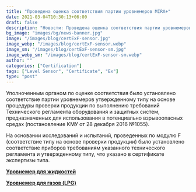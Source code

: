 ```yaml
---
title: "Проведена оценка соответствия партии уровнемеров MIRA+"
date: 2021-03-04T10:30:13+06:00
draft: false
description: "Новости: Проведена оценка соответствия партии уровнемеров MIRA+"
bg_image: "images/bg/news-banner.jpg"
image: "/images/blog/certExF-sensor.jpg"
image_webp: "/images/blog/certExF-sensor.webp"
image_sm: "/images/blog/certExF-sensor-sm.jpg"
image_webp_sm: "/images/blog/certExF-sensor-sm.webp"
author: ""
categories: ["Certification"]
tags: ["Level Sensor", "Certificate", "Ex"]
type: "post"
---
```


Уполноченным органом по оценке соответствия было установлено соответствие партии уровнемеров утвержденному типу на основе процедуры проверки продукции по выполнению требований Технического регламента оборудования и защитных систем, предназначенных для использования в потенциально взрывоопасных средах (постановление КМУ от 28 декабря 2016 №1055).

На основании исследований и испытаний, проведенных по модулю F (соответствие типу на основе проверки продукции) было установлено соответствие приборов требованиям указанного технического регламента и утвержденному типу, что указано в сертификате экспертизы типа.

**[Уровнемер для жидкостей](/ru/level-sensor/)**

**[Уровнемер для газов (LPG)](/ru/level-sensor-lpg/)**